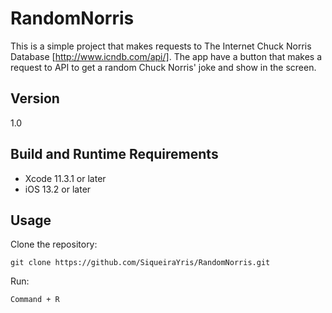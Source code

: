 # RandomNorris

This is a simple project that makes requests to The Internet Chuck Norris Database [http://www.icndb.com/api/]. The app have a button that makes a request to API to get a random Chuck Norris' joke and show in the screen.

## Version 
1.0

## Build and Runtime Requirements

 - Xcode 11.3.1 or later
 - iOS 13.2 or later

## Usage

Clone the repository:

    git clone https://github.com/SiqueiraYris/RandomNorris.git

Run:

    Command + R


